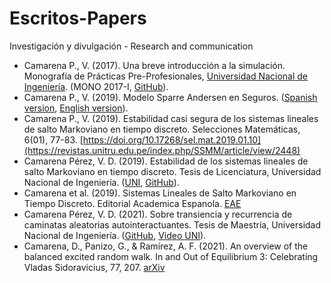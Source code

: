 # Escritos-Papers
Investigación y divulgación -  Research and communication

- Camarena P., V. (2017). Una breve introducción a la simulación.  Monografía de Prácticas Pre-Profesionales, [Universidad Nacional de Ingeniería](https://fc.uni.edu.pe/escuela-profesional-de-matematica/). (MONO 2017-I, [GitHub](https://github.com/DanielCamarena/Escritos-Papers)).
- Camarena P., V. (2019). Modelo Sparre Andersen en Seguros. ([Spanish version](https://www.researchgate.net/publication/344240608_MODELO_SPARRE_ANDERSEN_EN_SEGUROS), [English version](https://www.researchgate.net/publication/344240036_SPARRE_ANDERSEN_MODEL_IN_RISK_THEORY)).
- Camarena P., V. (2019). Estabilidad casi segura de los sistemas lineales de salto Markoviano en tiempo discreto. Selecciones Matemáticas, 6(01), 77-83. [https://doi.org/10.17268/sel.mat.2019.01.10](https://revistas.unitru.edu.pe/index.php/SSMM/article/view/2448)
- Camarena Pérez, V. D. (2019). Estabilidad de los sistemas lineales de salto Markoviano en tiempo discreto. Tesis de Licenciatura, Universidad Nacional de Ingeniería. ([UNI](http://cybertesis.uni.edu.pe/handle/uni/19035), [GitHub](https://github.com/DanielCamarena/LicenciaturaUNI)).
- Camarena et al. (2019). Sistemas Lineales de Salto Markoviano en Tiempo Discreto. Editorial Academica Espanola. [EAE](https://www.eae-publishing.com/catalogue/details/es/978-620-0-34537-0/sistemas-lineales-de-salto-markoviano-en-tiempo-discreto)
- Camarena Pérez, V. D. (2021). Sobre transiencia y recurrencia de caminatas aleatorias autointeractuantes. Tesis de Maestría, Universidad Nacional de Ingeniería. ([GitHub](https://github.com/DanielCamarena/MaestriaUNI-IMCA), [Video UNI](https://drive.google.com/file/d/1gUf5ehRKAKnUtwI50_fjF4gQ-NOWKWwe/view?usp=sharing)).
- Camarena, D., Panizo, G., & Ramírez, A. F. (2021). An overview of the balanced excited random walk. In and Out of Equilibrium 3: Celebrating Vladas Sidoravicius, 77, 207. [arXiv](https://arxiv.org/abs/2002.05750v2)
